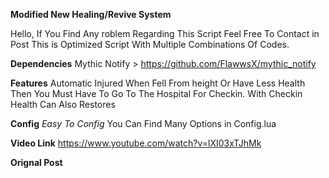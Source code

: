 **Modified New Healing/Revive System**

Hello, If You Find Any roblem Regarding This Script Feel Free To Contact in Post
This is Optimized Script With Multiple Combinations Of Codes. 

**Dependencies**
Mythic Notify > https://github.com/FlawwsX/mythic_notify

**Features**
Automatic Injured When Fell From height Or Have Less Health Then You Must Have To Go To The Hospital For Checkin. With Checkin Health Can Also Restores

**Config**
*Easy To Config*
You Can Find Many Options in Config.lua

**Video Link**
https://www.youtube.com/watch?v=lXI03xTJhMk

**Orignal Post**




